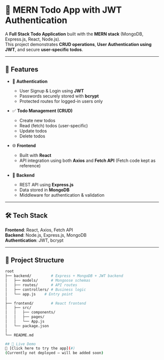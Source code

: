 # 📝 MERN Todo App with JWT Authentication

A **Full Stack Todo Application** built with the **MERN stack** (MongoDB, Express.js, React, Node.js).  
This project demonstrates **CRUD operations**, **User Authentication using JWT**, and secure **user-specific todos**.

---

## 🚀 Features
- 🔑 **Authentication**
  - User Signup & Login using **JWT**
  - Passwords securely stored with **bcrypt**
  - Protected routes for logged-in users only

- ✅ **Todo Management (CRUD)**
  - Create new todos
  - Read (fetch) todos (user-specific)
  - Update todos
  - Delete todos

- 🌐 **Frontend**
  - Built with **React**
  - API integration using both **Axios** and **Fetch API** (Fetch code kept as reference)

- 📡 **Backend**
  - REST API using **Express.js**
  - Data stored in **MongoDB**
  - Middleware for authentication & validation

---

## 🛠️ Tech Stack
**Frontend**: React, Axios, Fetch API  
**Backend**: Node.js, Express.js, MongoDB  
**Authentication**: JWT, bcrypt  

---

## 📂 Project Structure
```bash
root
├── backend/         # Express + MongoDB + JWT backend
│   ├── models/      # Mongoose schemas
│   ├── routes/      # API routes
│   ├── controllers/ # Business logic
│   └── app.js    # Entry point
│
├── frontend/        # React frontend
│   ├── src/
│   │   ├── components/
│   │   ├── pages/
│   │   └── App.js
│   └── package.json
│
└── README.md

## 🔗 Live Demo
🚀 [Click here to try the app](#)  
(Currently not deployed – will be added soon)
